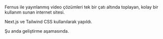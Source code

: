 Fernus ile yayınlanmış video çözümleri tek bir çatı altında toplayan, kolay bir kullanım sunan internet sitesi.

Next.js ve Tailwind CSS kullanılarak yapıldı.

Şu anda geliştirme aşamasında.
